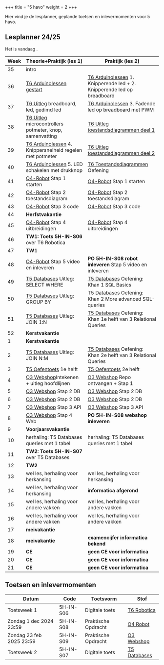 +++
title = "5 havo"
weight = 2
+++

Hier vind je de lesplanner, geplande toetsen en inlevermomenten voor 5 havo.

<!--more-->

## Lesplanner 24/25

<!-- 
Tip voor het maken van nieuwe lesplanners:
Maak een bronbestand in Excel
Knip en plak de juiste kolommen naar een editor
Vervang tab door | (kan in texteditor maar ook in Word: knip en plak een tab in het zoeken veld en type | in vervangen veld)
Knip en plak het resultaat hieronder
-->

<!-- Zet de huidige datum en weeknummer op de pagina -->
Het is vandaag <span id="vandaag"></span>.
<script type="text/javascript" src="https://cdn.jsdelivr.net/npm/luxon@3.0.1/build/global/luxon.min.js"></script>
<script>
/* source: https://stackoverflow.com/questions/6117814/get-week-of-year-in-javascript-like-in-php */
function getWeekNumber(d) {
    // Copy date so don't modify original
    d = new Date(Date.UTC(d.getFullYear(), d.getMonth(), d.getDate()));
    // Set to nearest Thursday: current date + 4 - current day number
    // Make Sunday's day number 7
    d.setUTCDate(d.getUTCDate() + 4 - (d.getUTCDay()||7));
    // Get first day of year
    var yearStart = new Date(Date.UTC(d.getUTCFullYear(),0,1));
    // Calculate full weeks to nearest Thursday
    var weekNo = Math.ceil(( ( (d - yearStart) / 86400000) + 1)/7);
    // Return array of year and week number
    return [weekNo];
}
const days =["zondag", "maandag", "dinsdag", "woensdag", "donderdag", "vrijdag", "zaterdag"];
const months =["januari","februari","maart","april","mei","juni","juli","augustus","september","oktober","november","december"]
const date = new Date();
document.getElementById("vandaag").innerHTML = `${days[date.getDay()]} ${date.getDate()} ${months[date.getMonth()]} ${date.getFullYear()}, week ${getWeekNumber(date)}`;
console.log("done");
</script>

Week|Theorie+Praktijk (les 1)|Praktijk (les 2)
--|--|--
35|intro|
36|[T6 Arduinolessen gestart](/theorie/robotica)|[T6 Arduinolessen](/theorie/robotica) 1. Knipperende led + 2. Knipperende led op breadboard
37|[T6 Uitleg](/theorie/robotica) breadboard, led, gedimd led |[T6 Arduinolessen](/theorie/robotica) 3. Fadende led op breadboard met PWM
38|[T6 Uitleg](/theorie/robotica) microcontrollers potmeter, knop, samenvatting |[T6 Uitleg toestandsdiagrammen deel 1](/theorie/robotica)
39|[T6 Arduinolessen](/theorie/robotica) 4. Knippersnelheid regelen met potmeter|[T6 Uitleg toestandsdiagrammen deel 2](/theorie/robotica)
40|[T6 Arduinolessen](/theorie/robotica) 5. LED schakelen met drukknop|[T6 Toestandsdiagrammen](/theorie/robotica) Oefening
41|[O4-Robot](/opdrachten/robot/) Stap 1 starten|[O4-Robot](/opdrachten/robot/) Stap 1 starten
42|[O4-Robot](/opdrachten/robot/) Stap 2 toestandsdiagram|[O4-Robot](/opdrachten/robot/) Stap 2 toestandsdiagram
43|[O4-Robot](/opdrachten/robot/) Stap 3 code|[O4-Robot](/opdrachten/robot/) Stap 3 code
44|**Herfstvakantie**|
45|[O4-Robot](/opdrachten/robot/) Stap 4 uitbreidingen |[O4-Robot](/opdrachten/robot/) Stap 4 uitbreidingen 
46|**TW1: Toets 5H-IN-S06** over T6 Robotica|
47|**TW1**|
48|[O4-Robot](/opdrachten/robot/) Stap 5 video en inleveren |**PO 5H-IN-S08 robot inleveren** Stap 5 video en inleveren
49|[T5 Databases](/theorie/databases/) Uitleg: SELECT WHERE |[T5 Databases](/theorie/databases/) Oefening: Khan 1 SQL Basics
50|[T5 Databases](/theorie/databases/) Uitleg: GROUP BY| [T5 Databases](/theorie/databases/)  Oefening: Khan 2 More advanced SQL-queries
51|[T5 Databases](/theorie/databases/) Uitleg: JOIN 1:N|[T5 Databases](/theorie/databases/) Oefening: Khan 1e helft van 3 Relational Queries
52|**Kerstvakantie**|
1|**Kerstvakantie**|
2|[T5 Databases](/theorie/databases/) Uitleg: JOIN N:M|[T5 Databases](/theorie/databases/) Oefening: Khan 2e helft van 3 Relational Queries
3|[T5 Oefentoets](/theorie/databases/) 1e helft |[T5 Oefentoets](/theorie/databases/) 2e helft
4|[O3 Webshop](/opdrachten/webshop/)Intekenen + uitleg hoofdlijnen|[O3 Webshop](/opdrachten/webshop/) Repo ontvangen + Stap 1
5|[O3 Webshop](/opdrachten/webshop/) Stap 2 DB|[O3 Webshop](/opdrachten/webshop/) Stap 2 DB
6|[O3 Webshop](/opdrachten/webshop/) Stap 2 DB|[O3 Webshop](/opdrachten/webshop/) Stap 2 DB
7|[O3 Webshop](/opdrachten/webshop/) Stap 3 API|[O3 Webshop](/opdrachten/webshop/) Stap 3 API
8|[O3 Webshop](/opdrachten/webshop/) Stap 4 Web|**PO 5H-IN-S08 webshop inleveren**
9|**Voorjaarsvakantie**|
10|herhaling: T5 Databases queries met 1 tabel|herhaling: T5 Databases queries met 1 tabel
11|**TW2: Toets 5H-IN-S07** over T5 Databases|
12|**TW2**|
13|wel les, herhaling voor herkansing|wel les, herhaling voor herkansing
14|wel les, herhaling voor herkansing|**informatica afgerond**
15|wel les, herhaling voor andere vakken|wel les, herhaling voor andere vakken
16|wel les, herhaling voor andere vakken|wel les, herhaling voor andere vakken
17|**meivakantie**|
18|**meivakantie**|**examencijfer informatica bekend**
19|**CE** |**geen CE voor informatica**
20|**CE** |**geen CE voor informatica**
21|**CE** |**geen CE voor informatica**

## Toetsen en inlevermomenten

Datum        | Code     | Toetsvorm      | Stof
-------------|----------|----------------|-----
 Toetsweek 1 |5H-IN-S06 | Digitale toets | [T6 Robotica](/theorie/robotica/#leerdoelen)
 Zondag 1 dec 2024 23:59|5H-IN-S08 | Praktische Opdracht | [O4 Robot](/opdrachten/robot/)
 Zondag 23 feb 2025 23:59|5H-IN-S09 | Praktische Opdracht | [O3 Webshop](/opdrachten/webshop/)
 Toetsweek 2 |5H-IN-S07 | Digitale toets | [T5 Databases](/theorie/databases/#leerdoelen)  
